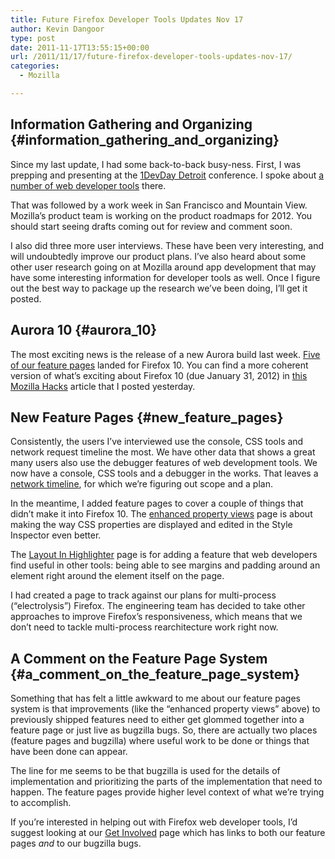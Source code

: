 ```yaml
---
title: Future Firefox Developer Tools Updates Nov 17
author: Kevin Dangoor
type: post
date: 2011-11-17T13:55:15+00:00
url: /2011/11/17/future-firefox-developer-tools-updates-nov-17/
categories:
  - Mozilla

---
```

## Information Gathering and Organizing {#information_gathering_and_organizing}

Since my last update, I had some back-to-back busy-ness. First, I was prepping and presenting at the [1DevDay Detroit][1] conference. I spoke about [a number of web developer tools][2] there.

That was followed by a work week in San Francisco and Mountain View. Mozilla&#8217;s product team is working on the product roadmaps for 2012. You should start seeing drafts coming out for review and comment soon.

I also did three more user interviews. These have been very interesting, and will undoubtedly improve our product plans. I&#8217;ve also heard about some other user research going on at Mozilla around app development that may have some interesting information for developer tools as well. Once I figure out the best way to package up the research we&#8217;ve been doing, I&#8217;ll get it posted.

## Aurora 10 {#aurora_10}

The most exciting news is the release of a new Aurora build last week. [Five of our feature pages][3] landed for Firefox 10. You can find a more coherent version of what&#8217;s exciting about Firefox 10 (due January 31, 2012) in [this Mozilla Hacks][4] article that I posted yesterday.

## New Feature Pages {#new_feature_pages}

Consistently, the users I&#8217;ve interviewed use the console, CSS tools and network request timeline the most. We have other data that shows a great many users also use the debugger features of web development tools. We now have a console, CSS tools and a debugger in the works. That leaves a [network timeline][5], for which we&#8217;re figuring out scope and a plan.

In the meantime, I added feature pages to cover a couple of things that didn&#8217;t make it into Firefox 10. The [enhanced property views][6] page is about making the way CSS properties are displayed and edited in the Style Inspector even better.

The [Layout In Highlighter][7] page is for adding a feature that web developers find useful in other tools: being able to see margins and padding around an element right around the element itself on the page.

I had created a page to track against our plans for multi-process (&#8220;electrolysis&#8221;) Firefox. The engineering team has decided to take other approaches to improve Firefox&#8217;s responsiveness, which means that we don&#8217;t need to tackle multi-process rearchitecture work right now.

## A Comment on the Feature Page System {#a_comment_on_the_feature_page_system}

Something that has felt a little awkward to me about our feature pages system is that improvements (like the &#8220;enhanced property views&#8221; above) to previously shipped features need to either get glommed together into a feature page or just live as bugzilla bugs. So, there are actually two places (feature pages and bugzilla) where useful work to be done or things that have been done can appear.

The line for me seems to be that bugzilla is used for the details of implementation and prioritizing the parts of the implementation that need to happen. The feature pages provide higher level context of what we&#8217;re trying to accomplish.

If you&#8217;re interested in helping out with Firefox web developer tools, I&#8217;d suggest looking at our [Get Involved][8] page which has links to both our feature pages _and_ to our bugzilla bugs.

 [1]: http://1devdaydetroit.com/
 [2]: http://www.blueskyonmars.com/2011/11/10/tools-for-web-developers-1devday/
 [3]: https://wiki.mozilla.org/Firefox/Flight_Tracking#Firefox_10:_Dev_Tools
 [4]: http://hacks.mozilla.org/2011/11/developer-tools-in-firefox-aurora-10/
 [5]: https://wiki.mozilla.org/DevTools/Features/TimelineView
 [6]: https://wiki.mozilla.org/DevTools/Features/EnhancedPropertyViews
 [7]: https://wiki.mozilla.org/DevTools/Features/LayoutInHighlighter
 [8]: https://wiki.mozilla.org/DevTools/GetInvolved#Where_to_Dive_In